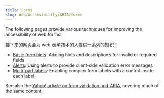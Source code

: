 ```yaml
---
title: Forms
slug: Web/Accessibility/ARIA/forms
---
```

The following pages provide various techniques for improving the accessibility of web forms:

接下来的网页会为 web 表单技术的人提供一系列的知识：

- [Basic form hints](/en/Accessibility/ARIA/Basic_form_hints): Adding hints and descriptions for invalid or required fields
- [Alerts](/en/Accessibility/ARIA/forms/alerts): Using alerts to provide client-side validation error messages
- [Multi-part labels](/en/Accessibility/ARIA/forms/Multipart_labels): Enabling complex form labels with a control inside each label

See also the [Yahoo! article on form validation and ARIA](http://yaccessibilityblog.com/library/aria-invalid-form-inputs.html), covering much of the same content.
